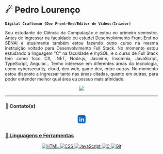 # ☄ Pedro Lourenço

**`Digital Craftsman (Dev Front-End/Editor de Vídeos/Criador)`**

<p align="justify">
    Sou estudante de Ciência da Computação e estou no primeiro semestre. Antes de ingressar na faculdade eu estudei Desenvolvimento Front-End no SENAI e atualmente também estou fazendo outro curso na mesma instituição voltado para Desenvolvimento Full Stack. No momento estou estudando a linguagem "C" na faculdade e mySQL, e o curso de Full Stack tem como foco C#, .NET, Node.js, Jasmine, Insomnia, JavaScript, TypeScript, Angular... Tenho interesse em diferentes áreas da tecnologia, como cybersecurity, cloud, dev web, game dev, entre outras. No momento estou disposto a ingressar tanto nas áreas citadas, quanto em outras, para poder entender melhor qual área eu possuo mais afinidade.
</p>

<div align="center">
    <img src="imgs/shell.gif">
</div>

---

### 📩 Contato(s)
<p align="center">
    <a href="https://www.linkedin.com/in/pedro-lourenco-codes/"><img width="35px" alt="LinkedIn" title="LinkedIn" src="imgs/linkedin-logo-linkedin-logo-transparent-linkedin-icon-transparent-free-free-png.webp"/>
</p>

### 🧰 Linguagens e Ferramentas

<!-- <div style="display: flex; justify-content: center; flex-direction: row; gap: 10px;"> -->
<p align="center">
    <img alt="HTML" width="30px" src="https://cdn.jsdelivr.net/gh/devicons/devicon/icons/html5/html5-plain.svg" />
    <img alt="CSS" width="30px" src="https://cdn.jsdelivr.net/gh/devicons/devicon/icons/css3/css3-plain.svg" />
    <img alt="JavaScript" width="30px" src="https://cdn.jsdelivr.net/gh/devicons/devicon/icons/javascript/javascript-plain.svg" />
    <img alt="C" width="30px" src="https://cdn.jsdelivr.net/gh/devicons/devicon@latest/icons/c/c-original.svg" />
    <img alt="Git" width="30px" src="https://cdn.jsdelivr.net/gh/devicons/devicon/icons/git/git-original.svg" />
</p align="center">
<!-- </div> -->

